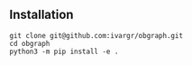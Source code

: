 

## Installation
```
git clone git@github.com:ivargr/obgraph.git
cd obgraph
python3 -m pip install -e .
```